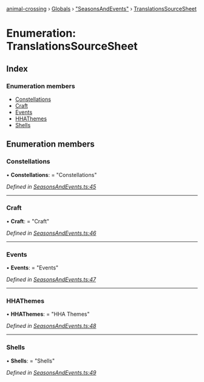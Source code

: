 [animal-crossing](../README.md) › [Globals](../globals.md) › ["SeasonsAndEvents"](../modules/_seasonsandevents_.md) › [TranslationsSourceSheet](_seasonsandevents_.translationssourcesheet.md)

# Enumeration: TranslationsSourceSheet

## Index

### Enumeration members

* [Constellations](_seasonsandevents_.translationssourcesheet.md#constellations)
* [Craft](_seasonsandevents_.translationssourcesheet.md#craft)
* [Events](_seasonsandevents_.translationssourcesheet.md#events)
* [HHAThemes](_seasonsandevents_.translationssourcesheet.md#hhathemes)
* [Shells](_seasonsandevents_.translationssourcesheet.md#shells)

## Enumeration members

###  Constellations

• **Constellations**: = "Constellations"

*Defined in [SeasonsAndEvents.ts:45](https://github.com/Norviah/animal-crossing/blob/3d769dc/module/types/SeasonsAndEvents.ts#L45)*

___

###  Craft

• **Craft**: = "Craft"

*Defined in [SeasonsAndEvents.ts:46](https://github.com/Norviah/animal-crossing/blob/3d769dc/module/types/SeasonsAndEvents.ts#L46)*

___

###  Events

• **Events**: = "Events"

*Defined in [SeasonsAndEvents.ts:47](https://github.com/Norviah/animal-crossing/blob/3d769dc/module/types/SeasonsAndEvents.ts#L47)*

___

###  HHAThemes

• **HHAThemes**: = "HHA Themes"

*Defined in [SeasonsAndEvents.ts:48](https://github.com/Norviah/animal-crossing/blob/3d769dc/module/types/SeasonsAndEvents.ts#L48)*

___

###  Shells

• **Shells**: = "Shells"

*Defined in [SeasonsAndEvents.ts:49](https://github.com/Norviah/animal-crossing/blob/3d769dc/module/types/SeasonsAndEvents.ts#L49)*
